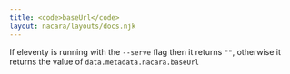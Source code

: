 ```yaml
---
title: <code>baseUrl</code>
layout: nacara/layouts/docs.njk
---
```


If eleventy is running with the `--serve` flag then it returns `""`, otherwise it returns the value of `data.metadata.nacara.baseUrl`
